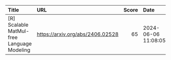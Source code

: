 | Title                                      | URL                              |   Score | Date                |
|:-------------------------------------------|:---------------------------------|--------:|:--------------------|
| [R] Scalable MatMul-free Language Modeling | https://arxiv.org/abs/2406.02528 |      65 | 2024-06-06 11:08:05 |